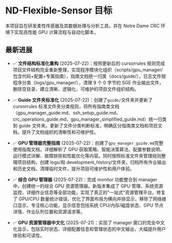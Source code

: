 # ND-Flexible-Sensor 目标

本项目旨在研发柔性传感器及其数据处理与分析工具，并在 Notre Dame CRC 环境下实现高性能 GPU 计算流程与自动化脚本。

## 最新进展

- ✅ **文件结构标准化重构** (2025-07-22)：按照更新后的 cursorrules 规则完成项目文件结构完全重新整理，实现程序模块化组织（scripts/gpu_manager/包含代码+配置+专属指南），指南文档统一归类（docs/guide/），日志文件按程序分类（logs/gpu_manager/），清理 9 个 0 字节的 SGE 作业输出文件，删除空目录，建立清晰、逻辑化、可维护的项目文件组织结构。

- ✅ **Guide 文件夹标准化** (2025-07-22)：创建了`guide/`文件夹并更新了 cursorrules 标准文件夹分类规则，将所有指南类文档（gpu_manager_guide.md、ssh_setup_guide.md、crc_operations_guide.md、gpu_manager_simplified_guide.md）统一归类到 guide 文件夹。更新了文件分类判断标准，明确区分指南类文档和项目文档，提升了文档组织的清晰性和可维护性。

- ✅ **GPU 管理器完整指南** (2025-07-22)：创建了`gpu_manager_guide.md`完整使用指南文档，详细解析了 GPU 获取策略、智能决策算法、配置参数说明、运行模式详解、故障排除和性能优化等内容。同时按照标准文件夹管理规则整理项目结构，创建 logs/和 development_history/文件夹，归档所有作业输出和历史文档，清理临时文件，提升项目可维护性和用户体验。

- ✅ **综合 GPU 管理器** (2025-07-22)：完成 monitor 功能整合到 manager 中，创建统一的综合 GPU 资源管理器。新版本集成了 GPU 管理、系统资源监控、详细作业信息等全部功能，实现了真正的"一站式"资源管理平台。修复了 GPU/CPU 数量统计错误，优化了界面布局为横向并排显示，移除了网络接口显示，专注核心功能，显示信息包括系统 CPU/内存/磁盘状态、GPU 节点详情、作业队列位置和资源请求等。

- ✅ **GPU 资源管理器中文化** (2025-07-21)：实现了 manager 窗口的完全中文化显示，包括实时状态、详细配置信息和管理状态的中文输出，大幅提升用户体验和可读性。
